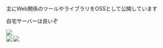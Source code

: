 主にWeb関係のツールやライブラリをOSSとして公開しています  
  
自宅サーバーは良いぞ  
  
<img align="left" src="https://github-profile-summary-cards.vercel.app/api/cards/profile-details?username=xpadev-net"/>
<br/>
<img align="left" src="https://github-readme-stats-six-azure.vercel.app/api?username=xpadev-net&show_icons=true&count_private=true" />
<img align="left" src="https://github-readme-stats-six-azure.vercel.app/api/top-langs/?username=xpadev-net&langs_count=8" />

